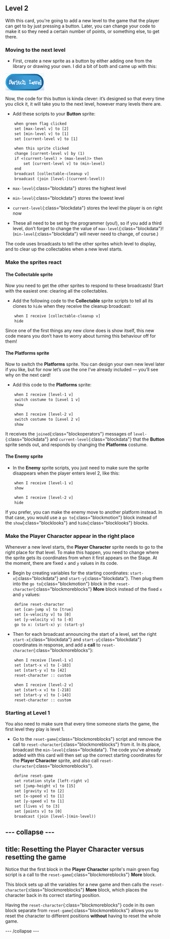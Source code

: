 ## Level 2

With this card, you're going to add a new level to the game that the player can get to by just pressing a button. Later, you can change your code to make it so they need a certain number of points, or something else, to get there.

### Moving to the next level

+ First, create a new sprite as a button by either adding one from the library or drawing your own. I did a bit of both and came up with this: 

![The button sprite to switch levels](images/levelButton.png)

Now, the code for this button is kinda clever: it’s designed so that every time you click it, it will take you to the next level, however many levels there are.

+ Add these scripts to your **Button** sprite: 

```blocks
    when green flag clicked
    set [max-level v] to [2]
    set [min-level v] to [1]
    set [current-level v] to [1]
```

```blocks
    when this sprite clicked
    change [current-level v] by (1)
    if <(current-level) > (max-level)> then
        set [current-level v] to (min-level)
    end
    broadcast [collectable-cleanup v]
    broadcast (join [level-](current-level))
```
 
+ `max-level`{:class="blockdata"} stores the highest level
+ `min-level`{:class="blockdata"} stores the lowest level
+ `current-level`{:class="blockdata"} stores the level the player is on right now

+ These all need to be set by the programmer \(you!\), so if you add a third level, don’t forget to change the value of `max-level`{:class="blockdata"}! (`min-level`{:class="blockdata"} will never need to change, of course.)

The code uses broadcasts to tell the other sprites which level to display, and to clear up the collectables when a new level starts.

### Make the sprites react

#### The **Collectable** sprite

Now you need to get the other sprites to respond to these broadcasts! Start with the easiest one: clearing all the collectables.  

+ Add the following code to the **Collectable** sprite scripts to tell all its clones to `hide` when they receive the cleanup broadcast: 

```blocks
    when I receive [collectable-cleanup v]
    hide
```

Since one of the first things any new clone does is show itself, this new code means you don’t have to worry about turning this behaviour off for them!

#### The **Platforms** sprite

Now to switch the **Platforms** sprite. You can design your own new level later if you like, but for now let’s use the one I’ve already included — you’ll see why on the next card! 

+ Add this code to the **Platforms** sprite:

```blocks
    when I receive [level-1 v]
    switch costume to [Level 1 v]
    show
```

```blocks
    when I receive [level-2 v]
    switch costume to [Level 2 v]
    show
```

It receives the `joined`{:class="blockoperators"} messages of `level-`{:class="blockdata"} and `current-level`{:class="blockdata"} that the **Button** sprite sends out, and responds by changing the **Platforms** costume. 

#### The **Enemy** sprite

+ In the **Enemy** sprite scripts, you just need to make sure the sprite disappears when the player enters level 2, like this: 

```blocks
    when I receive [level-1 v]
    show
```

```blocks
    when I receive [level-2 v]
    hide
```
If you prefer, you can make the enemy move to another platform instead. In that case, you would use a `go to`{:class="blockmotion"} block instead of the `show`{:class="blocklooks"} and `hide`{:class="blocklooks"} blocks.

### Make the **Player Character** appear in the right place

Whenever a new level starts, the **Player Character** sprite needs to go to the right place for that level. To make this happen, you need to change where the sprite gets its coordinates from when it first appears on the Stage. At the moment, there are fixed `x` and `y` values in its code.

+ Begin by creating variables for the starting coordinates: `start-x`{:class="blockdata"} and `start-y`{:class="blockdata"}. Then plug them into the `go to`{:class="blockmotion"} block in the `reset-character`{:class="blockmoreblocks"} **More** block instead of the fixed `x` and `y` values:

```blocks
    define reset-character
    set [can-jump v] to [true]
    set [x-velocity v] to [0]
    set [y-velocity v] to [-0]
    go to x: (start-x) y: (start-y)
```

+ Then for each broadcast announcing the start of a level, set the right `start-x`{:class="blockdata"} and `start-y`{:class="blockdata"} coordinates in response, and add a **call** to `reset-character`{:class="blockmoreblocks"}:

```blocks
    when I receive [level-1 v]
    set [start-x v] to [-183]
    set [start-y v] to [42]
    reset-character :: custom
```

```blocks
    when I receive [level-2 v]
    set [start-x v] to [-218]
    set [start-y v] to [-143]
    reset-character :: custom
```

### Starting at Level 1

You also need to make sure that every time someone starts the game, the first level they play is level 1.

+ Go to the `reset-game`{:class="blockmoreblocks"} script and remove the call to `reset-character`{:class="blockmoreblocks"} from it. In its place, broadcast the `min-level`{:class="blockdata"}. The code you've already added with this card will then set up the correct starting coordinates for the **Player Character** sprite, and also call `reset-character`{:class="blockmoreblocks"}.

```blocks
    define reset-game
    set rotation style [left-right v]
    set [jump-height v] to [15]
    set [gravity v] to [2]
    set [x-speed v] to [1]
    set [y-speed v] to [1]
    set [lives v] to [3]
    set [points v] to [0]
    broadcast (join [level-](min-level))
```

--- collapse ---
---
title: Resetting the **Player Character** versus resetting the game
---

Notice that the first block in the **Player Character** sprite's main green flag script is a call to the `reset-game`{:class="blockmoreblocks"} **More** block. 

This block sets up all the variables for a new game and then calls the `reset-character`{:class="blockmoreblocks"} **More** block, which places the character back in its correct starting position.

Having the `reset-character`{:class="blockmoreblocks"} code in its own block separate from `reset-game`{:class="blockmoreblocks"} allows you to reset the character to different positions **without** having to reset the whole game.

--- /collapse ---
